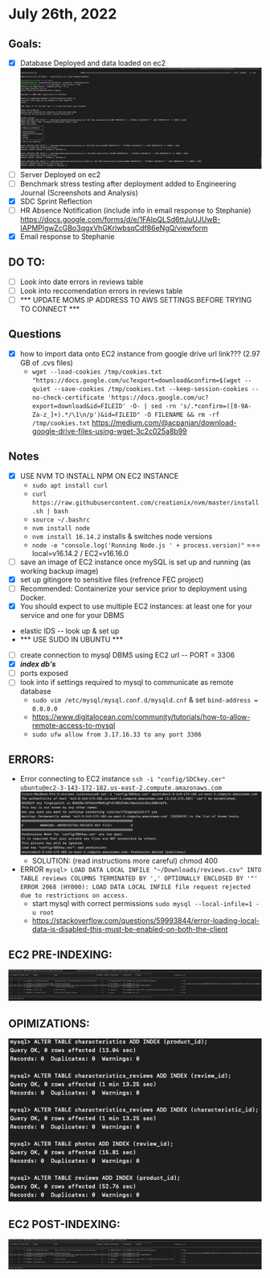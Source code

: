 # July 26th, 2022

## Goals:
- [X] Database Deployed and data loaded on ec2
  ![](Resources/EC2_ETL_complete.png)
- [ ] Server Deployed on ec2
- [ ] Benchmark stress testing after deployment added to Engineering Journal (Screenshots and Analysis)
- [X] SDC Sprint Reflection
- [ ] HR Absence Notification (include info in email response to Stephanie) https://docs.google.com/forms/d/e/1FAIpQLSd6ttJuUJUwB-IAPMPlgwZcGBo3qgxVhGKrlwbsqCdf86eNgQ/viewform
- [X] Email response to Stephanie

## DO TO:
- [ ] Look into date errors in reviews table
- [ ] Look into reccomendation errors in reviews table
- [ ] *** UPDATE MOMS IP ADDRESS TO AWS SETTINGS BEFORE TRYING TO CONNECT ***

## Questions
- [X] how to import data onto EC2 instance from google drive url link??? (2.97 GB of .cvs files)
  - ```wget --load-cookies /tmp/cookies.txt "https://docs.google.com/uc?export=download&confirm=$(wget --quiet --save-cookies /tmp/cookies.txt --keep-session-cookies --no-check-certificate 'https://docs.google.com/uc?export=download&id=FILEID' -O- | sed -rn 's/.*confirm=([0-9A-Za-z_]+).*/\1\n/p')&id=FILEID" -O FILENAME && rm -rf /tmp/cookies.txt``` https://medium.com/@acpanjan/download-google-drive-files-using-wget-3c2c025a8b99

## Notes
- [X] USE NVM TO INSTALL NPM ON EC2 INSTANCE
  - ```sudo apt install curl```
  - ```curl https://raw.githubusercontent.com/creationix/nvm/master/install.sh | bash```
  - ```source ~/.bashrc```
  - ```nvm install node```
  - ```nvm install 16.14.2``` installs & switches node versions
  - ```node -e "console.log('Running Node.js ' + process.version)"``` === local=v16.14.2 / EC2=v16.16.0
- [ ] save an image of EC2 instance once mySQL is set up and running (as working backup image)
- [X] set up gitingore to sensitive files (refrence FEC project)
- [ ] Recommended: Containerize your service prior to deployment using Docker.
- [X] You should expect to use multiple EC2 instances: at least one for your service and one for your DBMS
- elastic IDS -- look up & set up
- *** USE SUDO IN UBUNTU ***
- [ ] create connection to mysql DBMS using EC2 url -- PORT = 3306
- [X] ***index db's***
- [ ] ports exposed
- [ ] look into if settings required to mysql to communicate as remote database
  - ```sudo vim /etc/mysql/mysql.conf.d/mysqld.cnf``` & set ```bind-address = 0.0.0.0```
  - https://www.digitalocean.com/community/tutorials/how-to-allow-remote-access-to-mysql
  - ```sudo ufw allow from 3.17.16.33 to any port 3306```


## ERRORS:
- Error connecting to EC2 instance ```ssh -i "config/SDCkey.cer" ubuntu@ec2-3-143-172-182.us-east-2.compute.amazonaws.com```
  ![](Resources/aws_error_1.png)
  - SOLUTION: (read instructions more careful) chmod 400 <filename>
- ERROR ```mysql> LOAD DATA LOCAL INFILE "~/Downloads/reviews.csv" INTO TABLE reviews COLUMNS TERMINATED BY ',' OPTIONALLY ENCLOSED BY '"' ERROR 2068 (HY000): LOAD DATA LOCAL INFILE file request rejected due to restrictions on access.```
  - start mysql with correct permissions ```sudo mysql --local-infile=1 -u root```
  - https://stackoverflow.com/questions/59993844/error-loading-local-data-is-disabled-this-must-be-enabled-on-both-the-client

## EC2 PRE-INDEXING:
![](Resources/EC2_preindexing.png)

## OPIMIZATIONS:
![](Resources/EC2_opimizations.png)

## EC2 POST-INDEXING:
![](Resources/EC2_postindexing.png)